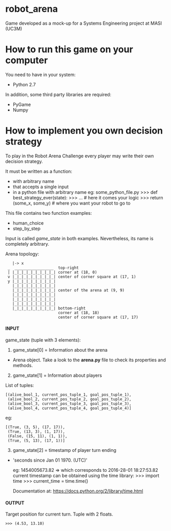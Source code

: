 # robot\_arena
Game developed as a mock-up for a Systems Engineering project at MASI (UC3M)

# How to run this game on your computer

You need to have in your system:
- Python 2.7

In addition, some third party libraries are required:
- PyGame
- Numpy

# How to implement you own decision strategy

To play in the Robot Arena Challenge every
player may write their own decision strategy.

It must be written as a function:

- with arbitrary name
- that accepts a single input
- in a python file with arbitrary name
    eg: some_python_file.py
        >>> def best_strategy_ever(state):
        >>>     ...  # here it comes your logic
        >>>     return (some_x, some_y)  # where you want your robot to go to

This file contains two function examples:
- human\_choice
- step\_by\_step

Input is called *game\_state* in both examples.
Nevertheless, its name is completely arbitrary.

Arena topology:

       |-> x
     _  _________________  top-right
     | |_|_|_|_|_|_|_|_|_| corner at (18, 0)
     v |_|_|_|_|_|_|_|_|_| center of corner square at (17, 1)
     y |_|_|_|_|_|_|_|_|_|
       |_|_|_|_|_|_|_|_|_|
       |_|_|_|_|_|_|_|_|_| center of the arena at (9, 9)
       |_|_|_|_|_|_|_|_|_|
       |_|_|_|_|_|_|_|_|_|
       |_|_|_|_|_|_|_|_|_|
       |_|_|_|_|_|_|_|_|_| bottom-right
                           corner at (18, 18)
                           center of corner square at (17, 17)

#### INPUT
game\_state (tuple with 3 elements):

1. game\_state[0] = Information about the arena
  - Arena object. Take a look to the **arena.py** file
    to check its properties and methods.

2. game\_state[1] = Information about players

List of tuples:

    [(alive_bool_1, current_pos_tuple_1, goal_pos_tuple_1),
     (alive_bool_2, current_pos_tuple_2, goal_pos_tuple_2),
     (alive_bool_3, current_pos_tuple_3, goal_pos_tuple_3),
     (alive_bool_4, current_pos_tuple_4, goal_pos_tuple_4)]
   
eg:

    [(True, (3, 5), (17, 17)),
     (True, (13, 3), (1, 17)),
     (False, (15, 11), (1, 1)),
     (True, (5, 13), (17, 1))]

3. game\_state[2] = timestamp of player turn ending
  - 'seconds since Jan 01 1970. (UTC)'

    eg: 1454005673.82 => which corresponds to 2016-28-01 18:27:53.82
    current timestamp can be obtained using the time library:
        >>> import time
        >>> current_time = time.time()

    Documentation at: https://docs.python.org/2/library/time.html

#### OUTPUT
Target position for current turn.
Tuple with 2 floats.
    
    >>> (4.53, 13.10)
